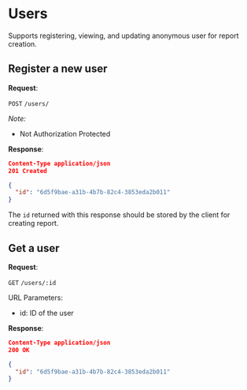 # Users
Supports registering, viewing, and updating anonymous user for report creation.

## Register a new user

**Request**:

`POST` `/users/`

*Note:*

- Not Authorization Protected

**Response**:

```json
Content-Type application/json
201 Created

{
  "id": "6d5f9bae-a31b-4b7b-82c4-3853eda2b011"
}
```

The `id` returned with this response should be stored by the client for creating report.


## Get a user

**Request**:

`GET` `/users/:id`

URL Parameters:
- id: ID of the user

**Response**:

```json
Content-Type application/json
200 OK

{
  "id": "6d5f9bae-a31b-4b7b-82c4-3853eda2b011"
}
```